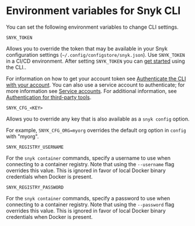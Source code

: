 # Environment variables for Snyk CLI

You can set the following environment variables to change CLI settings.

`SNYK_TOKEN`

Allows you to override the token that may be available in your Snyk configuration settings (`~/.config/configstore/snyk.json`). Use `SNYK_TOKEN` in a CI/CD environment. After setting `SNYK_TOKEN` you can [get started](../getting-started-with-the-cli.md) using the CLI..

For information on how to get your account token see [Authenticate the CLI with your account](../authenticate-the-cli-with-your-account.md). You can also use a service account to authenticate; for more information see [Service accounts](../../snyk-admin/structure-account-for-high-application-performance/service-accounts.md). For additional information, see [Authentication for third-party tools](../../snyk-admin/authentication/authentication-for-third-party-tools.md).

`SNYK_CFG_<KEY>`

Allows you to override any key that is also available as a `snyk config` option.

For example, `SNYK_CFG_ORG=myorg` overrides the default org option in `config` with "myorg".

`SNYK_REGISTRY_USERNAME`

For the `snyk container` commands, specify a username to use when connecting to a container registry. Note that using the `--username` flag overrides this value. This is ignored in favor of local Docker binary credentials when Docker is present.

`SNYK_REGISTRY_PASSWORD`

For the `snyk container` commands, specify a password to use when connecting to a container registry. Note that using the `--password` flag overrides this value. This is ignored in favor of local Docker binary credentials when Docker is present.
